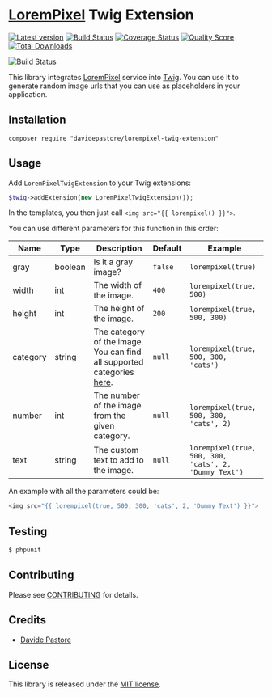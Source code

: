# [LoremPixel][link-lorempixel] Twig Extension


[![Latest version][ico-version]][link-packagist]
[![Build Status][ico-travis]][link-travis]
[![Coverage Status][ico-scrutinizer]][link-scrutinizer]
[![Quality Score][ico-code-quality]][link-code-quality]
[![Total Downloads][ico-downloads]][link-downloads]

[![Build Status][ico-phpeye]][link-phpeye]

This library integrates [LoremPixel][link-lorempixel] service into [Twig](http://twig.sensiolabs.org/). You can use it to generate random image urls that you can use as placeholders in your application.

## Installation

    composer require "davidepastore/lorempixel-twig-extension"

## Usage

Add `LoremPixelTwigExtension` to your Twig extensions:

```php
$twig->addExtension(new LoremPixelTwigExtension());
```

In the templates, you then just call `<img src="{{ lorempixel() }}">`.

You can use different parameters for this function in this order:

| Name | Type | Description | Default | Example |
| --- | --- | --- | --- | --- |
| gray | boolean | Is it a gray image? | `false` | `lorempixel(true)` |
| width | int | The width of the image. | `400` | `lorempixel(true, 500)` |
| height | int | The height of the image. | `200` | `lorempixel(true, 500, 300)` |
| category | string | The category of the image. You can find all supported categories [here][link-lorempixel]. | `null` | `lorempixel(true, 500, 300, 'cats')` |
| number | int | The number of the image from the given category. | `null` | `lorempixel(true, 500, 300, 'cats', 2)` |
| text | string | The custom text to add to the image. | `null` | `lorempixel(true, 500, 300, 'cats', 2, 'Dummy Text')` |


An example with all the parameters could be:

```php
<img src="{{ lorempixel(true, 500, 300, 'cats', 2, 'Dummy Text') }}">
```

## Testing

``` bash
$ phpunit
```

## Contributing

Please see [CONTRIBUTING](CONTRIBUTING.md) for details.

## Credits

- [Davide Pastore](https://github.com/davidepastore)

## License

This library is released under the [MIT license](http://opensource.org/licenses/MIT).


[ico-version]: https://img.shields.io/packagist/v/DavidePastore/LoremPixel-Twig-Extension.svg?style=flat-square
[ico-travis]: https://travis-ci.org/DavidePastore/LoremPixel-Twig-Extension.svg?branch=master
[ico-scrutinizer]: https://img.shields.io/scrutinizer/coverage/g/DavidePastore/LoremPixel-Twig-Extension.svg?style=flat-square
[ico-code-quality]: https://img.shields.io/scrutinizer/g/davidepastore/LoremPixel-Twig-Extension.svg?style=flat-square
[ico-downloads]: https://img.shields.io/packagist/dt/davidepastore/LoremPixel-Twig-Extension.svg?style=flat-square
[ico-phpeye]: http://php-eye.com/badge/DavidePastore/LoremPixel-Twig-Extension/tested.svg?style=flat-square

[link-lorempixel]: http://lorempixel.com/
[link-packagist]: https://packagist.org/packages/davidepastore/LoremPixel-Twig-Extension
[link-travis]: https://travis-ci.org/DavidePastore/LoremPixel-Twig-Extension
[link-scrutinizer]: https://scrutinizer-ci.com/g/DavidePastore/LoremPixel-Twig-Extension/code-structure
[link-code-quality]: https://scrutinizer-ci.com/g/DavidePastore/LoremPixel-Twig-Extension
[link-downloads]: https://packagist.org/packages/davidepastore/LoremPixel-Twig-Extension
[link-phpeye]: http://php-eye.com/package/DavidePastore/LoremPixel-Twig-Extension
